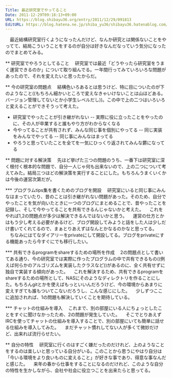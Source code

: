 ```yaml
---
Title: 最近研究室でやってること
Date: 2011-12-29T09:18:13+09:00
URL: https://blog.shibayu36.org/entry/2011/12/29/091813
EditURL: https://blog.hatena.ne.jp/shiba_yu36/shibayu36.hatenablog.com/atom/entry/12704346814673852689
---
```


　最近結構研究室行くようになったんだけど、なんか研究とは関係ないことをやってて、結局こういうことをするのが自分は好きなんだなっていう気分になったのでまとめてみる。


** 研究室でやろうとしてること
　研究室では最近「どうやったら研究室をうまく運営できるのか」について取り組んでる。一年間行ってみていろいろな問題があったので、それを変えたいと思ったからだ。


** 今の研究室の問題点
　結構色いろあるとは思うけど、特に目についたのが下のようなこと((もちろん細かいところで変えなきゃいけないことは山ほどある。バージョン管理してないとか小学生レベルだし))。この中で上の二つはいろいろと変えることができそうって考えた。
+ 研究室でやったことが引き継がれない
-- 実際に役に立ったことをやったのに、その人が卒業すると誰もやり方がわからなくなる
+ 今やってることが共有されず、みんな同じ事を個別にやってる
-- 同じ実装をみんなでやってる
-- 同じ事にみんなはまってる
+ やろうと思っていたことを全てを一気にひっくり返されてみんな欝になってる


** 問題に対する解決策
　先ほど挙げた三つの問題のうち、一番下は研究室に深く根付く根本的な問題で、自分一人じゃ何も出来ないので、上の二つについて考えてみた。結局三つほどの解決策を実行することにした。もちろんうまくいくかは今後の運営次第だが。

*** プログラムtips集を書くためのブログを開設
　研究室にいると同じ事にみんなはまっていたり、昔のことは引き継がれない問題があった。そのため、自分でやったことを気が向いたときに一つのブログにまとめることで、昔やったことを記録し、そして今やってることを共有できるんじゃないかと考えた。
　これをやれば1,2の問題点が多少は解決できるんではないかと思う。
　運営の仕方とかはもう少し考える必要があるけど、ブログ開設してみようと話をした人は少しだけ書いてくれてるので、まぁとりあえずはなんとかなるのかなと思ってる。
　ちなみにはてなダイアリーをprivateにして開設してる。ブログをprivateにする機能あったら今すぐにでも移行したい。

*** 共有できるprogramをshareするための場所を作成
　2の問題点として書いてある通り、今の研究室では実際に作ったプログラムの中で共有できるもの((例えば何らかのアルゴリズムを実装したクラスなど))があるのに、全く共有せずに独自で実装する傾向があった。
　これを解決するため、共有できるprogramをshareするための場所として、NASにそのようなディレクトリを作ることにした。もちろんgitとかを使えばもっといいんだろうけど、今の環境からあまりに変えすぎても誰もついてこないだろうし、こんな感じにした。
　少しずつここに追加されれば、1の問題も解決していくことを期待している。

*** チャットの仕組みを導入
　これまで、別の部屋にいる人にちょっとしたことをすぐに聞けなかったため、2の問題が発生していた。
　そこでとりあえずIRCを使ってチャットの仕組みを導入することで、別の部屋にいても簡単に話せる仕組みを導入してみた。
　まだチャット慣れしてない人が多くて微妙だけど、出来れば流行らせたい。


** 自分の特性
　研究室に行くのはすごく嫌だったのだけれど、上のようなことをするのは楽しいと思っている自分がいる。このことから思うにやはり自分は「今いる環境をより良いものに変えること」が好きな事であり、得意な事なんだと感じた。
　来年の春から仕事をすることになるのだけれど、このような自分の特性を生かしながら、会社や社会に役立つことを出来たらと思ってる。
